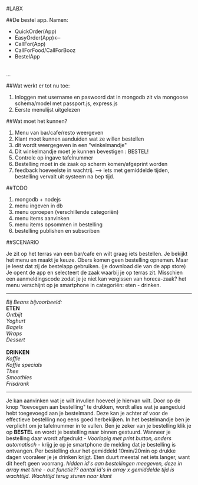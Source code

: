 #LABX

##De bestel app.
Namen:<br/>
* QuickOrder(App)
* EasyOrder(App)<--
* CallFor(App)
* CallForFood/CallForBooz
* BestelApp
<br/>
...

##Wat werkt er tot nu toe:
1. Inloggen met username en paswoord dat in mongodb zit via mongoose schema/model met passport.js, express.js
2. Eerste menulijst uitgelezen

##Wat moet het kunnen?

1. Menu van bar/cafe/resto weergeven
2. Klant moet kunnen aanduiden wat ze willen bestellen
3. dit wordt weergegeven in een "winkelmandje"
4. Dit winkelmandje moet je kunnen bevestigen : BESTEL!
5. Controle op ingave tafelnummer
6. Bestelling moet in de zaak op scherm komen/afgeprint worden
7. feedback hoeveelste in wachtrij. --> iets met gemiddelde tijden, bestelling vervalt uit systeem na bep tijd.

##TODO

1. mongodb + nodejs
2. menu ingeven in db
3. menu oproepen (verschillende categoriën)
4. menu items aanvinken
5. menu items opsommen in bestelling
6. bestelling publishen en subscriben

##SCENARIO

Je zit op het terras van een bar/cafe en wilt graag iets bestellen.
Je bekijkt het menu en maakt je keuze. Obers komen geen bestelling opnemen.
Maar je leest dat zij de bestelapp gebruiken.
(je download die van de app store) Je opent de app en selecteert de zaak waarbij je op terras zit.
Misschien een aanmeldingscode zodat je je niet kan vergissen van horeca-zaak?
het menu verschijnt op je smartphone in categoriën: eten - drinken.<br/>
***
*Bij Beans bijvoorbeeld:*<BR/>
**ETEN**<br/>
*Ontbijt<br/>
Yoghurt<br/>
Bagels<br/>
Wraps<br/>
Dessert*<br/>    
**DRINKEN**<br/>
*Koffie<br/>
Koffie specials<br/>
Thee<br/>
Smoothies<br/>
Frisdrank*
***
Je kan aanvinken wat je wilt invullen hoeveel je hiervan wilt.
Door op de knop "toevoegen aan bestelling" te drukken, wordt alles wat je aangeduid hebt toegevoegd aan je bestelmand.
Deze kan je achter af voor de effectieve bestelling nog eens goed herbekijken.
In het bestelmandje ben je verplicht om je tafelnummer in te vullen. 
Ben je zeker van je bestelling klik je op **BESTEL** en wordt je bestelling naar binnen gestuurd. Wanneer je bestelling daar wordt afgedrukt - *Voorlopig met print button, anders automatisch* - krijg je op je smartphone de melding dat je bestelling is ontvangen. Per bestelling duur het gemiddeld 10min/20min op drukke dagen vooraleer je je drinken krijgt. Eten duurt meestal net iets langer, want dit heeft geen voorrang. *hidden id's aan bestellingen meegeven, deze in array met time - out functie?? aantal id's in array x gemiddelde tijd is wachttijd. Wachttijd terug sturen naar klant*